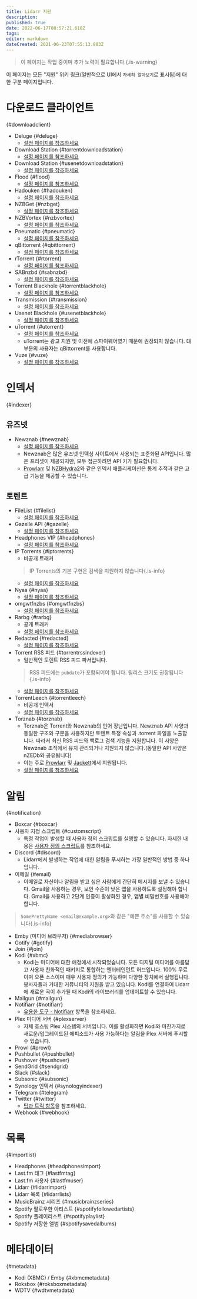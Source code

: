 ```yaml
---
title: Lidarr 지원
description: 
published: true
date: 2022-06-17T08:57:21.618Z
tags: 
editor: markdown
dateCreated: 2021-06-23T07:55:13.803Z
---
```


> 이 페이지는 작업 중이며 추가 노력이 필요합니다.{.is-warning}

이 페이지는 모든 "지원" 위키 링크(일반적으로 UI에서 `자세히 알아보기`로 표시됨)에 대한 구분 페이지입니다.

# 다운로드 클라이언트

{#downloadclient}

- Deluge {#deluge}
  - [설정 페이지를 참조하세요](/lidarr/settings#download-clients)
- Download Station {#torrentdownloadstation}
  - [설정 페이지를 참조하세요](/lidarr/settings#download-clients)
- Download Station {#usenetdownloadstation}
  - [설정 페이지를 참조하세요](/lidarr/settings#download-clients)
- Flood {#flood}
  - [설정 페이지를 참조하세요](/lidarr/settings#download-clients)
- Hadouken {#hadouken}
  - [설정 페이지를 참조하세요](/lidarr/settings#download-clients)
- NZBGet {#nzbget}
  - [설정 페이지를 참조하세요](/lidarr/settings#download-clients)
- NZBVortex {#nzbvortex}
  - [설정 페이지를 참조하세요](/lidarr/settings#download-clients)
- Pneumatic {#pneumatic}
  - [설정 페이지를 참조하세요](/lidarr/settings#download-clients)
- qBittorrent {#qbittorrent}
  - [설정 페이지를 참조하세요](/lidarr/settings#download-clients)
- rTorrent {#rtorrent}
  - [설정 페이지를 참조하세요](/lidarr/settings#download-clients)
- SABnzbd {#sabnzbd}
  - [설정 페이지를 참조하세요](/lidarr/settings#download-clients)
- Torrent Blackhole {#torrentblackhole}
  - [설정 페이지를 참조하세요](/lidarr/settings#download-clients)
- Transmission {#transmission}
  - [설정 페이지를 참조하세요](/lidarr/settings#download-clients)
- Usenet Blackhole {#usenetblackhole}
  - [설정 페이지를 참조하세요](/lidarr/settings#download-clients)
- uTorrent {#utorrent}
  - [설정 페이지를 참조하세요](/lidarr/settings#download-clients)
  - uTorrent는 광고 지원 및 이전에 스파이웨어였기 때문에 권장되지 않습니다. 대부분의 사용자는 qBittorrent를 사용합니다.
- Vuze {#vuze}
  - [설정 페이지를 참조하세요](/lidarr/settings#download-clients)

# 인덱서

{#indexer}

## 유즈넷

- Newznab {#newznab}
  - [설정 페이지를 참조하세요](/lidarr/settings#indexer-settings)
  - Newznab은 많은 유즈넷 인덱싱 사이트에서 사용되는 표준화된 API입니다. 많은 프리셋이 제공되지만, 모두 접근하려면 API 키가 필요합니다.
  - [Prowlarr](/prowlarr) 및 [NZBHydra2](https://github.com/theotherp/nzbhydra2)와 같은 인덱서 애플리케이션은 통계 추적과 같은 고급 기능을 제공할 수 있습니다.

## 토렌트

- FileList {#filelist}
  - [설정 페이지를 참조하세요](/lidarr/settings#indexer-settings)
- Gazelle API {#gazelle}
  - [설정 페이지를 참조하세요](/lidarr/settings#indexer-settings)
- Headphones VIP {#headphones}
  - [설정 페이지를 참조하세요](/lidarr/settings#indexer-settings)
- IP Torrents {#iptorrents}
  - 비공개 트래커
  > IP Torrents의 기본 구현은 검색을 지원하지 않습니다{.is-info}
  - [설정 페이지를 참조하세요](/lidarr/settings#indexer-settings)
- Nyaa {#nyaa}
  - [설정 페이지를 참조하세요](/lidarr/settings#indexer-settings)
- omgwtfnzbs {#omgwtfnzbs}
  - [설정 페이지를 참조하세요](/lidarr/settings#indexer-settings)
- Rarbg {#rarbg}
  - 공개 트래커
  - [설정 페이지를 참조하세요](/lidarr/settings#indexer-settings)
- Redacted {#redacted}
  - [설정 페이지를 참조하세요](/lidarr/settings#indexer-settings)
- Torrent RSS 피드 {#torrentrssindexer}
  - 일반적인 토렌트 RSS 피드 파서입니다.
  > RSS 피드에는 `pubdate`가 포함되어야 합니다. 릴리스 크기도 권장됩니다{.is-info}
  - [설정 페이지를 참조하세요](/lidarr/settings#indexer-settings)
- TorrentLeech {#torrentleech}
  - 비공개 인덱서
  - [설정 페이지를 참조하세요](/lidarr/settings#indexer-settings)
- Torznab {#torznab}
  - Torznab은 Torrent와 Newznab의 언어 장난입니다. Newznab API 사양과 동일한 구조와 구문을 사용하지만 토렌트 특정 속성과 .torrent 파일을 노출합니다. 따라서 최신 RSS 피드와 백로그 검색 기능을 지원합니다. 이 사양은 Newznab 조직에서 유지 관리되거나 지원되지 않습니다.(동일한 API 사양은 nZEDb와 공유됩니다)
  - 이는 주로 [Prowlarr](/prowlarr) 및 [Jackett](https://github.com/Jackett/Jackett)에서 지원됩니다.
  - [설정 페이지를 참조하세요](/lidarr/settings#indexer-settings)

# 알림

{#notification}

- Boxcar {#boxcar}
- 사용자 지정 스크립트 {#customscript}
  - 특정 작업이 발생할 때 사용자 정의 스크립트를 실행할 수 있습니다. 자세한 내용은 [사용자 정의 스크립트](/lidarr/custom-scripts)를 참조하세요.
- Discord {#discord}
  - Lidarr에서 발생하는 작업에 대한 알림을 푸시하는 가장 일반적인 방법 중 하나입니다.
- 이메일 {#email}
  - 이메일로 자신이나 알림을 받고 싶은 사람에게 간단히 메시지를 보낼 수 있습니다. Gmail을 사용하는 경우, 보안 수준이 낮은 앱을 사용하도록 설정해야 합니다. Gmail을 사용하고 2단계 인증이 활성화된 경우, 앱별 비밀번호를 사용해야 합니다.

 > `SomePrettyName <email@example.org>`와 같은 "예쁜 주소"를 사용할 수 있습니다{.is-info}

- Emby (미디어 브라우저) {#mediabrowser}
- Gotify {#gotify}
- Join {#join}
- Kodi {#xbmc}
  - Kodi는 미디어에 대한 애정에서 시작되었습니다. 모든 디지털 미디어를 아름답고 사용자 친화적인 패키지로 통합하는 엔터테인먼트 허브입니다. 100% 무료이며 오픈 소스이며 매우 사용자 정의가 가능하며 다양한 장치에서 실행됩니다. 봉사자들과 거대한 커뮤니티의 지원을 받고 있습니다. Kodi를 연결하여 Lidarr에 새로운 곡이 추가될 때 Kodi의 라이브러리를 업데이트할 수 있습니다.
- Mailgun {#mailgun}
- Notifiarr {#notifiarr}
  - [유용한 도구 - Notifiarr](/useful-tools#notifiarr-fka-discord-notifier) 항목을 참조하세요.
- Plex 미디어 서버 {#plexserver}
  - 자체 호스팅 Plex 시스템의 서버입니다. 이를 활성화하면 Kodi와 마찬가지로 새로운/업그레이드된 에피소드가 사용 가능하다는 알림을 Plex 서버에 푸시할 수 있습니다.
- Prowl {#prowl}
- Pushbullet {#pushbullet}
- Pushover {#pushover}
- SendGrid {#sendgrid}
- Slack {#slack}
- Subsonic {#subsonic}
- Synology 인덱서 {#synologyindexer}
- Telegram {#telegram}
- Twitter {#twitter}
  - [팁과 트릭 항목](/useful-tools#twitter)을 참조하세요.
- Webhook {#webhook}

# 목록

{#importlist}

- Headphones {#headphonesimport}
- Last.fm 태그 {#lastfmtag}
- Last.fm 사용자 {#lastfmuser}
- Lidarr {#lidarrimport}
- Lidarr 목록 {#lidarrlists}
- MusicBrainz 시리즈 {#musicbrainzseries}
- Spotify 팔로우한 아티스트 {#spotifyfollowedartists}
- Spotify 플레이리스트 {#spotifyplaylist}
- Spotify 저장한 앨범 {#spotifysavedalbums}

# 메타데이터

{#metadata}

- Kodi (XBMC) / Emby {#xbmcmetadata}
- Roksbox {#roksboxmetadata}
- WDTV {#wdtvmetadata}